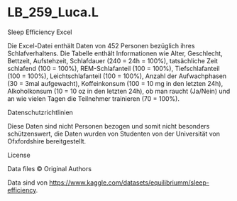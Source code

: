 # LB_259_Luca.L
Sleep Efficiency Excel

Die Excel-Datei enthält Daten von 452 Personen bezüglich ihres Schlafverhaltens. Die Tabelle enthält Informationen wie Alter, Geschlecht, Bettzeit, Aufstehzeit, Schlafdauer (240 = 24h = 100%), tatsächliche Zeit schlafend (100 = 100%), REM-Schlafanteil (100 = 100%), Tiefschlafanteil (100 = 100%), Leichtschlafanteil (100 = 100%), Anzahl der Aufwachphasen (30 = 3mal aufgewacht), Koffeinkonsum (100 = 10 mg in den letzten 24h), Alkoholkonsum (10 = 10 oz in den letzten 24h), ob man raucht (Ja/Nein) und an wie vielen Tagen die Teilnehmer trainieren (70 = 100%).

Datenschutzrichtlinien

Diese Daten sind nicht Personen bezogen und somit nicht besonders schützenswert, die Daten wurden von Studenten von der Universität von Ofxfordshire bereitgestellt.

License

Data files © Original Authors

Data sind von https://www.kaggle.com/datasets/equilibriumm/sleep-efficiency.
